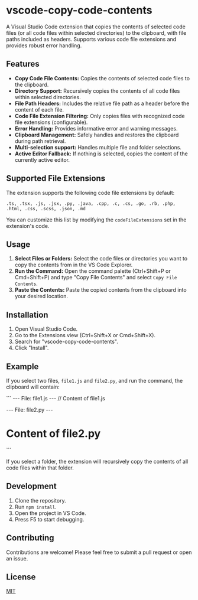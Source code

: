 # vscode-copy-code-contents

A Visual Studio Code extension that copies the contents of selected code files (or all code files within selected directories) to the clipboard, with file paths included as headers. Supports various code file extensions and provides robust error handling.

## Features

* **Copy Code File Contents:** Copies the contents of selected code files to the clipboard.
* **Directory Support:** Recursively copies the contents of all code files within selected directories.
* **File Path Headers:** Includes the relative file path as a header before the content of each file.
* **Code File Extension Filtering:** Only copies files with recognized code file extensions (configurable).
* **Error Handling:** Provides informative error and warning messages.
* **Clipboard Management:** Safely handles and restores the clipboard during path retrieval.
* **Multi-selection support:** Handles multiple file and folder selections.
* **Active Editor Fallback:** If nothing is selected, copies the content of the currently active editor.

## Supported File Extensions

The extension supports the following code file extensions by default:

    .ts, .tsx, .js, .jsx, .py, .java, .cpp, .c, .cs, .go, .rb, .php, .html, .css, .scss, .json, .md

You can customize this list by modifying the `codeFileExtensions` set in the extension's code.

## Usage

1.  **Select Files or Folders:** Select the code files or directories you want to copy the contents from in the VS Code Explorer.
2.  **Run the Command:** Open the command palette (Ctrl+Shift+P or Cmd+Shift+P) and type "Copy File Contents" and select `Copy File Contents`.
3.  **Paste the Contents:** Paste the copied contents from the clipboard into your desired location.

## Installation

1.  Open Visual Studio Code.
2.  Go to the Extensions view (Ctrl+Shift+X or Cmd+Shift+X).
3.  Search for "vscode-copy-code-contents".
4.  Click "Install".

## Example

If you select two files, `file1.js` and `file2.py`, and run the command, the clipboard will contain:

\`\`\`
--- File: file1.js ---
// Content of file1.js

--- File: file2.py ---
# Content of file2.py
\`\`\`

If you select a folder, the extension will recursively copy the contents of all code files within that folder.

## Development

1.  Clone the repository.
2.  Run `npm install`.
3.  Open the project in VS Code.
4.  Press F5 to start debugging.

## Contributing

Contributions are welcome! Please feel free to submit a pull request or open an issue.

## License

[MIT](LICENSE)
